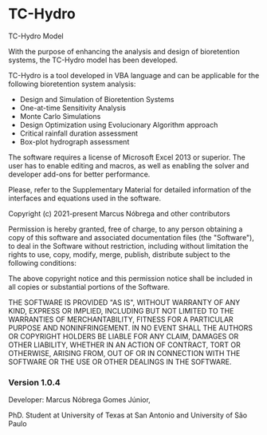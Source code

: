 # TC-Hydro
TC-Hydro Model 

With the purpose of enhancing the analysis and design of bioretention systems, the TC-Hydro model has been developed.

TC-Hydro is a tool developed in VBA language and can be applicable for the following bioretention system analysis:

- Design and Simulation of Bioretention Systems
- One-at-time Sensitivity Analysis
- Monte Carlo Simulations
- Design Optimization using Evolucionary Algorithm approach
- Critical rainfall duration assessment
- Box-plot hydrograph assessment

The software requires a license of Microsoft Excel 2013 or superior. The user has to enable editing and macros, as well as enabling the solver and developer add-ons for better performance.

Please, refer to the Supplementary Material for detailed information of the interfaces and equations used in the software.

Copyright (c) 2021-present Marcus Nóbrega and other contributors

Permission is hereby granted, free of charge, to any person obtaining
a copy of this software and associated documentation files (the
"Software"), to deal in the Software without restriction, including
without limitation the rights to use, copy, modify, merge, publish,
distribute subject to the following conditions:

The above copyright notice and this permission notice shall be
included in all copies or substantial portions of the Software.

THE SOFTWARE IS PROVIDED "AS IS", WITHOUT WARRANTY OF ANY KIND,
EXPRESS OR IMPLIED, INCLUDING BUT NOT LIMITED TO THE WARRANTIES OF
MERCHANTABILITY, FITNESS FOR A PARTICULAR PURPOSE AND
NONINFRINGEMENT. IN NO EVENT SHALL THE AUTHORS OR COPYRIGHT HOLDERS BE
LIABLE FOR ANY CLAIM, DAMAGES OR OTHER LIABILITY, WHETHER IN AN ACTION
OF CONTRACT, TORT OR OTHERWISE, ARISING FROM, OUT OF OR IN CONNECTION
WITH THE SOFTWARE OR THE USE OR OTHER DEALINGS IN THE SOFTWARE.

### Version 1.0.4 ###
Developer: Marcus Nóbrega Gomes Júnior,

PhD. Student at University of Texas at San Antonio and University of São Paulo
